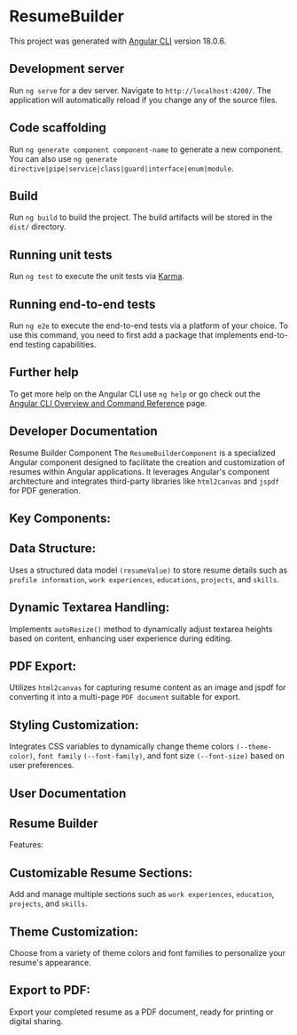 # ResumeBuilder

This project was generated with [Angular CLI](https://github.com/angular/angular-cli) version 18.0.6.

## Development server

Run `ng serve` for a dev server. Navigate to `http://localhost:4200/`. The application will automatically reload if you change any of the source files.

## Code scaffolding

Run `ng generate component component-name` to generate a new component. You can also use `ng generate directive|pipe|service|class|guard|interface|enum|module`.

## Build

Run `ng build` to build the project. The build artifacts will be stored in the `dist/` directory.

## Running unit tests

Run `ng test` to execute the unit tests via [Karma](https://karma-runner.github.io).

## Running end-to-end tests

Run `ng e2e` to execute the end-to-end tests via a platform of your choice. To use this command, you need to first add a package that implements end-to-end testing capabilities.

## Further help

To get more help on the Angular CLI use `ng help` or go check out the [Angular CLI Overview and Command Reference](https://angular.dev/tools/cli) page.


## Developer Documentation
Resume Builder Component
The `ResumeBuilderComponent` is a specialized Angular component designed to facilitate the creation and customization of resumes within Angular applications. It leverages Angular's component architecture and integrates third-party libraries like `html2canvas` and `jspdf` for PDF generation.

## Key Components:

## Data Structure:
Uses a structured data model `(resumeValue)` to store resume details such as `profile information`, `work experiences`, `educations`, `projects`, and `skills`.

## Dynamic Textarea Handling:
Implements `autoResize()` method to dynamically adjust textarea heights based on content, enhancing user experience during editing.

## PDF Export:
Utilizes `html2canvas` for capturing resume content as an image and jspdf for converting it into a multi-page `PDF document` suitable for export.

## Styling Customization:
Integrates CSS variables to dynamically change theme colors `(--theme-color)`, `font family` `(--font-family)`, and font size `(--font-size)` based on user preferences.

## User Documentation

## Resume Builder

Features:

## Customizable Resume Sections:
Add and manage multiple sections such as `work experiences`, `education`, `projects`, and `skills`.

## Theme Customization:
Choose from a variety of theme colors and font families to personalize your resume's appearance.

## Export to PDF:
Export your completed resume as a PDF document, ready for printing or digital sharing.
